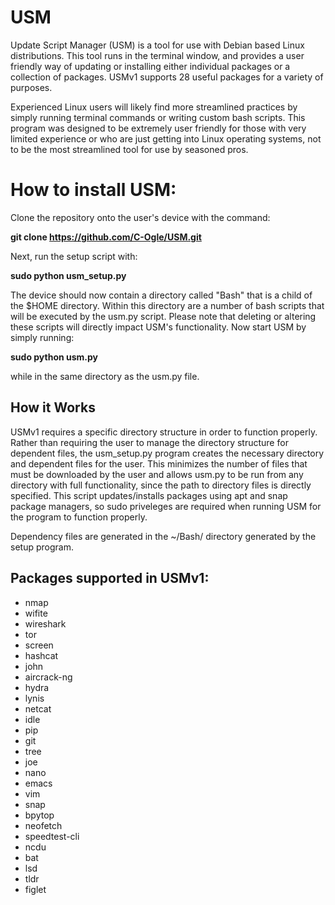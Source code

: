 # USM
Update Script Manager (USM) is a tool for use with Debian based Linux distributions. This tool runs in the terminal window, and provides a user friendly way of updating or installing either individual packages or a collection of packages. USMv1 supports 28 useful packages for a variety of purposes.

Experienced Linux users will likely find more streamlined practices by simply running terminal commands or writing custom bash scripts. This program was designed to be extremely user friendly for those with very limited experience or who are just getting into Linux operating systems, not to be the most streamlined tool for use by seasoned pros.

# How to install USM:
Clone the repository onto the user's device with the command:

**git clone https://github.com/C-Ogle/USM.git**

Next, run the setup script with:

**sudo python usm_setup.py**

The device should now contain a directory called "Bash" that is a child of the $HOME directory. Within this directory are a number of bash scripts that will be executed by the usm.py script. Please note that deleting or altering these scripts will directly impact USM's functionality. Now start USM by simply running:

**sudo python usm.py**

while in the same directory as the usm.py file.

## How it Works
USMv1 requires a specific directory structure in order to function properly. Rather than requiring the user to manage the directory structure for dependent files, the usm_setup.py program creates the necessary directory and dependent files for the user. This minimizes the number of files that must be downloaded by the user and allows usm.py to be run from any directory with full functionality, since the path to directory files is directly specified. This script updates/installs packages using apt and snap package managers, so sudo priveleges are required when running USM for the program to function properly.

Dependency files are generated in the ~/Bash/ directory generated by the setup program.

## Packages supported in USMv1:

- nmap
- wifite
- wireshark
- tor
- screen
- hashcat
- john
- aircrack-ng
- hydra
- lynis
- netcat
- idle
- pip
- git
- tree
- joe
- nano
- emacs
- vim
- snap
- bpytop
- neofetch
- speedtest-cli
- ncdu
- bat
- lsd
- tldr
- figlet
